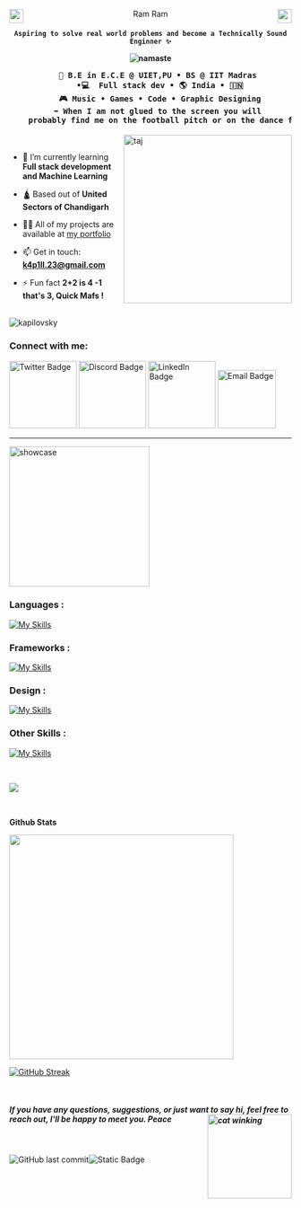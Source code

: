 <p align="center">
  <img src="https://em-content.zobj.net/source/apple/391/folded-hands_light-skin-tone_1f64f-1f3fb_1f3fb.png" width="25" align="left"> 
    Ram Ram 
   <img align="right" width="25" src="https://moon-svg.minung.dev/moon.svg?theme=basic" alt="moon.svg" />
</p>

**<h4 align="center">`Aspiring to solve real world problems and become a Technically Sound Enginner ✨`**

![namaste](gitBanner.svg)

<pre align="center">
    💼 B.E in E.C.E @ UIET,PU • BS @ IIT Madras 
    •💻  Full stack dev • 🌎 India • 🇮🇳
    🎮 Music • Games • Code • Graphic Designing
    ➡️ When I am not glued to the screen you will 
    probably find me on the football pitch or on the dance floor.
</pre>
</h4>

<img src="taj.png" alt="taj" align="right" width="300"> <br>

* 🌱 I’m currently learning **Full stack development and Machine Learning**
* 🛕 Based out of **United Sectors of Chandigarh**

* 👨‍💻 All of my projects are available at [my portfolio](http://kapilovsky.notion.site)

* 📫 Get in touch: **<k4p1ll.23@gmail.com>**

* ⚡ Fun fact **2+2 is 4 -1 that's 3, Quick Mafs !**

<br>
<img src="https://komarev.com/ghpvc/?username=k4p1l&label=Profile%20views&color=000000&style=for-the-badge" alt="kapilovsky"/>

<h3 align="left">Connect with me:</h3>

<a href="https://x.com/kapilovsky" ><img width="120" src="https://img.shields.io/badge/-Twitter?style=for-the-badge&logo=x&logoColor=fff&label=Twitter&labelColor=000&color=000" alt="Twitter Badge" /></a> <a href="https://discord.com/users/864428698412384266"><img width="120" src="https://img.shields.io/badge/-Discord?style=for-the-badge&logo=discord&logoColor=fff&label=Discord&labelColor=000&color=000" alt="Discord Badge" /></a> <a href="https://www.linkedin.com/in/kapilovsky/"><img width="120" src="https://img.shields.io/badge/-LinkedIn?style=for-the-badge&logo=linkedin&logoColor=fff&label=LinkedIn&labelColor=000&color=000" alt="LinkedIn Badge" /></a> <a href="mailto:kapilydym23@gmail.com"><img width="104" src="https://img.shields.io/badge/-gmail?style=for-the-badge&logo=gmail&logoColor=fff&logoSize=auto&label=Email&labelColor=000&color=000" alt="Email Badge" /></a>

---

<img src="showcase.png" alt="showcase" width="250">

### Languages : <br>

[![My Skills](https://skillicons.dev/icons?i=html,css,js,ts,py,java,cpp,rust)](https://skillicons.dev)

### Frameworks : <br>
[![My Skills](https://skillicons.dev/icons?i=react,vue,next,flask,nodejs,express,tailwind&theme=light)](https://skillicons.dev)

### Design : <br>
[![My Skills](https://skillicons.dev/icons?i=figma,ps,pr,ae,blender&theme=light)](https://skillicons.dev)

### Other Skills : <br>
[![My Skills](https://skillicons.dev/icons?i=redis,bash,pinia,mongodb,postgres,postman,sqlite,supabase,neovim,notion,arduino&theme=light)](https://skillicons.dev)

<br>




[<img src="yt.svg">](https://youtu.be/ROC1Bg4fBQc?feature=shared)



<br>

**Github Stats**

<img src="https://pixel-profile-ui.vercel.app/api/github-stats?username=kapilovsky&screen_effect=true&include_all_commits=true&pixelate_avatar=false&theme=fuji&theme=fuji&color=%23ffffffFF" width="400" />




[![GitHub Streak](https://github-readme-streak-stats-taupe-nine.vercel.app?user=kapilovsky&theme=shadow-purple&hide_border=true)](https://git.io/streak-stats)

<br>


##### If you have any questions, suggestions, or just want to say hi, feel free to reach out, I'll be happy to meet you. Peace <img src="cat.png" alt="cat winking" width="150" align="right">



<br>

![GitHub last commit](https://img.shields.io/github/last-commit/kapilovsky/kapilovsky?style=for-the-badge&logo=git&logoColor=fff&labelColor=000&color=32a632)![Static Badge](https://img.shields.io/badge/-Created%20By?style=for-the-badge&logo=github&logoColor=FFF&label=kapilovsky&labelColor=000&color=000)




